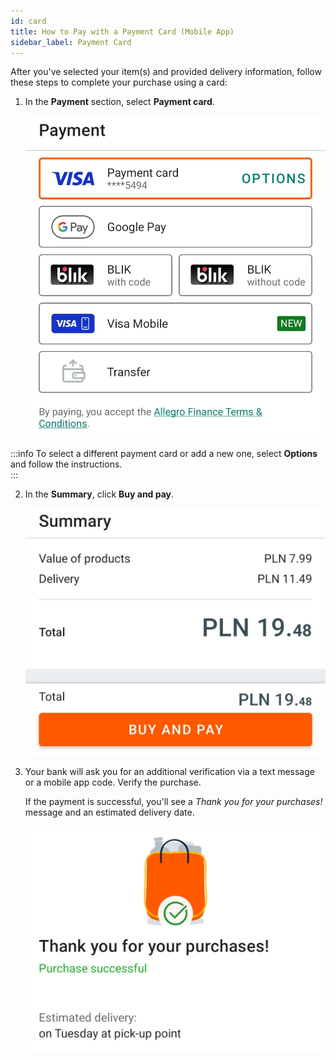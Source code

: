 ```yaml
---
id: card
title: How to Pay with a Payment Card (Mobile App)
sidebar_label: Payment Card
---
```


After you've selected your item(s) and provided delivery information, follow these steps to complete your purchase using a card:

1. In the **Payment** section, select **Payment card**.

    ![Card payment option](<Card payment option.png>)

:::info
To select a different payment card or add a new one, select **Options** and follow the instructions.  
:::

2. In the **Summary**, click **Buy and pay**. 

    ![Buy and pay](<Buy and pay.png>)

3. Your bank will ask you for an additional verification via a text message or a mobile app code. Verify the purchase.

    If the payment is successful, you'll see a *Thank you for your purchases!* message and an estimated delivery date.

    ![Thank you for your purchases message](<Thank you for your purchases message.png>)